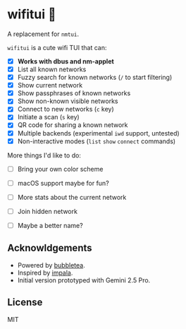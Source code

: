 # wifitui 🫣

A replacement for `nmtui`.

`wifitui` is a cute wifi TUI that can:
- [x] **Works with dbus and nm-applet**
- [x] List all known networks
- [x] Fuzzy search for known networks (`/` to start filtering)
- [x] Show current network
- [x] Show passphrases of known networks
- [x] Show non-known visible networks
- [x] Connect to new networks (`c` key)
- [x] Initiate a scan (`s` key)
- [x] QR code for sharing a known network
- [x] Multiple backends (experimental `iwd` support, untested)
- [x] Non-interactive modes (`list` `show` `connect` commands)

More things I'd like to do:
- [ ] Bring your own color scheme
- [ ] macOS support maybe for fun?
- [ ] More stats about the current network
- [ ] Join hidden network
- [ ] Maybe a better name?


## Acknowldgements

- Powered by [bubbletea](https://github.com/charmbracelet/bubbletea).
- Inspired by [impala](https://github.com/pythops/impala).
- Initial version prototyped with Gemini 2.5 Pro.

## License

MIT
